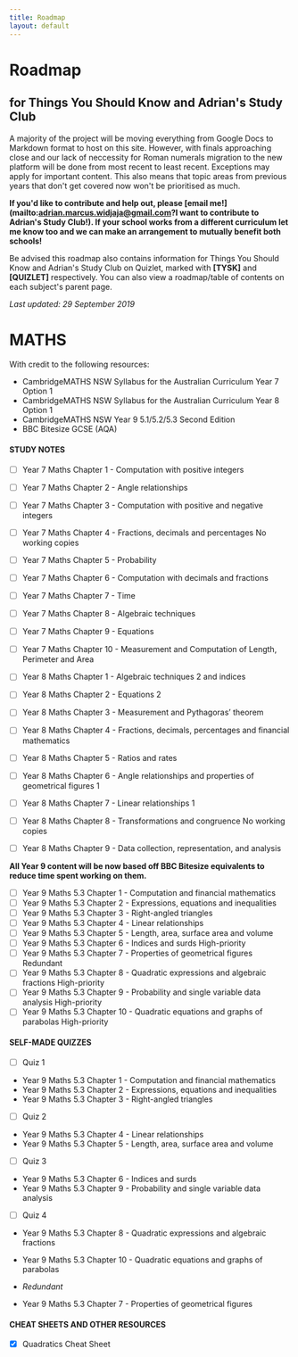 ```yaml
---
title: Roadmap
layout: default
---
```


# Roadmap
## for Things You Should Know and Adrian's Study Club

A majority of the project will be moving everything from Google Docs to Markdown format to host on this site. However, with finals approaching close and our lack of neccessity for Roman numerals migration to the new platform will be done from most recent to least recent. Exceptions may apply for important content. This also means that topic areas from previous years that don't get covered now won't be prioritised as much.

**If you'd like to contribute and help out, please [email me!](mailto:adrian.marcus.widjaja@gmail.com?I want to contribute to Adrian's Study Club!). If your school works from a different curriculum let me know too and we can make an arrangement to mutually benefit both schools!**

Be advised this roadmap also contains information for Things You Should Know and Adrian's Study Club on Quizlet, marked with **[TYSK]** and **[QUIZLET]** respectively. You can also view a roadmap/table of contents on each subject's parent page.

*Last updated: 29 September 2019*

# MATHS

With credit to the following resources:

* CambridgeMATHS NSW Syllabus for the Australian Curriculum Year 7 Option 1
* CambridgeMATHS NSW Syllabus for the Australian Curriculum Year 8 Option 1
* CambridgeMATHS NSW Year 9 5.1/5.2/5.3 Second Edition
* BBC Bitesize GCSE (AQA)

#### STUDY NOTES

- [ ] Year 7 Maths Chapter 1 - Computation with positive integers
- [ ] Year 7 Maths Chapter 2 - Angle relationships
- [ ] Year 7 Maths Chapter 3 - Computation with positive and negative integers
- [ ] Year 7 Maths Chapter 4 - Fractions, decimals and percentages <label class="label label-purple">No working copies</label>
- [ ] Year 7 Maths Chapter 5 - Probability
- [ ] Year 7 Maths Chapter 6 - Computation with decimals and fractions
- [ ] Year 7 Maths Chapter 7 - Time
- [ ] Year 7 Maths Chapter 8 - Algebraic techniques
- [ ] Year 7 Maths Chapter 9 - Equations
- [ ] Year 7 Maths Chapter 10 - Measurement and Computation of Length, Perimeter and Area

- [ ] Year 8 Maths Chapter 1 - Algebraic techniques 2 and indices
- [ ] Year 8 Maths Chapter 2 - Equations 2
- [ ] Year 8 Maths Chapter 3 - Measurement and Pythagoras’ theorem
- [ ] Year 8 Maths Chapter 4 - Fractions, decimals, percentages and financial mathematics
- [ ] Year 8 Maths Chapter 5 - Ratios and rates
- [ ] Year 8 Maths Chapter 6 - Angle relationships and properties of geometrical figures 1
- [ ] Year 8 Maths Chapter 7 - Linear relationships 1
- [ ] Year 8 Maths Chapter 8 - Transformations and congruence <label class="label label-purple">No working copies</label>
- [ ] Year 8 Maths Chapter 9 - Data collection, representation, and analysis

**All Year 9 content will be now based off BBC Bitesize equivalents to reduce time spent working on them.**

- [ ] Year 9 Maths 5.3 Chapter 1 - Computation and financial mathematics
- [ ] Year 9 Maths 5.3 Chapter 2 - Expressions, equations and inequalities
- [ ] Year 9 Maths 5.3 Chapter 3 - Right-angled triangles
- [ ] Year 9 Maths 5.3 Chapter 4 - Linear relationships
- [ ] Year 9 Maths 5.3 Chapter 5 - Length, area, surface area and volume
- [ ] Year 9 Maths 5.3 Chapter 6 - Indices and surds  <label class="label label-red">High-priority</label>
- [ ] Year 9 Maths 5.3 Chapter 7 - Properties of geometrical figures <label class="label label-yellow">Redundant</label>
- [ ] Year 9 Maths 5.3 Chapter 8 - Quadratic expressions and algebraic fractions <label class="label label-red">High-priority</label>
- [ ] Year 9 Maths 5.3 Chapter 9 - Probability and single variable data analysis <label class="label label-red">High-priority</label>
- [ ] Year 9 Maths 5.3 Chapter 10 - Quadratic equations and graphs of parabolas <label class="label label-red">High-priority</label>

#### SELF-MADE QUIZZES

- [ ] Quiz 1 
- Year 9 Maths 5.3 Chapter 1 - Computation and financial mathematics
- Year 9 Maths 5.3 Chapter 2 - Expressions, equations and inequalities
- Year 9 Maths 5.3 Chapter 3 - Right-angled triangles

- [ ] Quiz 2            
- Year 9 Maths 5.3 Chapter 4 - Linear relationships
- Year 9 Maths 5.3 Chapter 5 - Length, area, surface area and volume

- [ ] Quiz 3            
- Year 9 Maths 5.3 Chapter 6 - Indices and surds
- Year 9 Maths 5.3 Chapter 9 - Probability and single variable data analysis

- [ ] Quiz 4            
- Year 9 Maths 5.3 Chapter 8 - Quadratic expressions and algebraic fractions 
- Year 9 Maths 5.3 Chapter 10 - Quadratic equations and graphs of parabolas 

- *Redundant*   
- Year 9 Maths 5.3 Chapter 7 - Properties of geometrical figures 

#### CHEAT SHEETS AND OTHER RESOURCES

- [x] Quadratics Cheat Sheet







